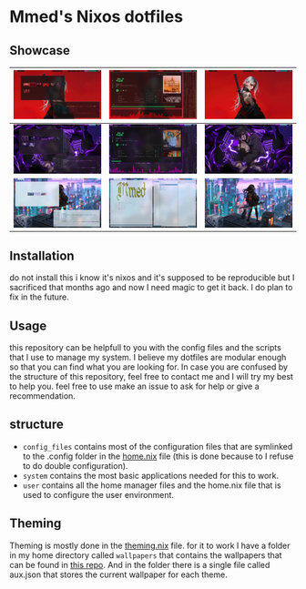 # Mmed's Nixos dotfiles

## Showcase

| ![](./showcase/img1.png) | ![](./showcase/img2.png) | ![](./showcase/img3.png) |
|--------------------------|--------------------------|--------------------------|
| ![](./showcase/img4.png) | ![](./showcase/img5.png) | ![](./showcase/img6.png) |
| ![](./showcase/img7.png) | ![](./showcase/img8.png) | ![](./showcase/img9.png) |


## Installation

do not install this i know it's nixos and it's supposed to be reproducible but I sacrificed that months ago and now I need magic to get it back.
I do plan to fix in the future.

## Usage

this repository can be helpfull to you with the config files and the scripts that I use to manage my system. I believe my dotfiles are modular enough so that you can find what you are looking for.
In case you are confused by the structure of this repository, feel free to contact me and I will try my best to help you. feel free to use make an issue to ask for help or give a recommendation.

## structure

- `config_files` contains most of the configuration files that are symlinked to the .config folder in the [home.nix](./user/home.nix) file (this is done because to I refuse to do double configuration).
- `system` contains the most basic applications needed for this to work.
- `user` contains all the home manager files and the home.nix file that is used to configure the user environment.

## Theming

Theming is mostly done in the [theming.nix](./user/theming.nix) file.
for it to work I have a folder in my home directory called `wallpapers` that contains the wallpapers that can be found in [this repo](https://github.com/mmed-hajnasr/wallpapers).
And in the folder there is a single file called aux.json that stores the current wallpaper for each theme.
